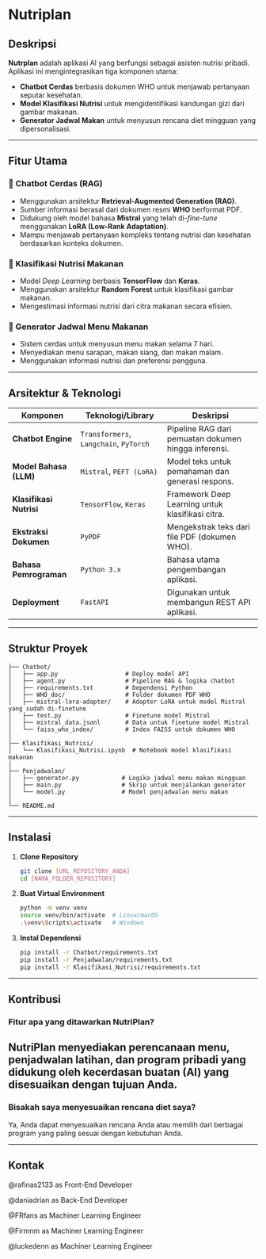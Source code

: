 # Nutriplan

## Deskripsi

**Nutrplan** adalah aplikasi AI yang berfungsi sebagai asisten nutrisi pribadi. Aplikasi ini mengintegrasikan tiga komponen utama:

- **Chatbot Cerdas** berbasis dokumen WHO untuk menjawab pertanyaan seputar kesehatan.
- **Model Klasifikasi Nutrisi** untuk mengidentifikasi kandungan gizi dari gambar makanan.
- **Generator Jadwal Makan** untuk menyusun rencana diet mingguan yang dipersonalisasi.

---

## Fitur Utama

### 💬 Chatbot Cerdas (RAG)
- Menggunakan arsitektur **Retrieval-Augmented Generation (RAG)**.
- Sumber informasi berasal dari dokumen resmi **WHO** berformat PDF.
- Didukung oleh model bahasa **Mistral** yang telah di-*fine-tune* menggunakan **LoRA (Low-Rank Adaptation)**.
- Mampu menjawab pertanyaan kompleks tentang nutrisi dan kesehatan berdasarkan konteks dokumen.

### 🥗 Klasifikasi Nutrisi Makanan
- Model *Deep Learning* berbasis **TensorFlow** dan **Keras**.
- Menggunakan arsitektur **Random Forest** untuk klasifikasi gambar makanan.
- Mengestimasi informasi nutrisi dari citra makanan secara efisien.

### 📅 Generator Jadwal Menu Makanan
- Sistem cerdas untuk menyusun menu makan selama 7 hari.
- Menyediakan menu sarapan, makan siang, dan makan malam.
- Menggunakan informasi nutrisi dan preferensi pengguna.

---

## Arsitektur & Teknologi

| Komponen              | Teknologi/Library       | Deskripsi                                                                 |
|-----------------------|-------------------------|--------------------------------------------------------------------------|
| **Chatbot Engine**    | `Transformers`, `Langchain`, `PyTorch` | Pipeline RAG dari pemuatan dokumen hingga inferensi.                   |
| **Model Bahasa (LLM)**| `Mistral`, `PEFT (LoRA)`| Model teks untuk pemahaman dan generasi respons.                         |
| **Klasifikasi Nutrisi**| `TensorFlow`, `Keras` | Framework Deep Learning untuk klasifikasi citra.                         |
| **Ekstraksi Dokumen** | `PyPDF`               | Mengekstrak teks dari file PDF (dokumen WHO).                            |
| **Bahasa Pemrograman**| `Python 3.x`            | Bahasa utama pengembangan aplikasi.                                      |
| **Deployment**        | `FastAPI`               | Digunakan untuk membangun REST API aplikasi.                             |

---

## Struktur Proyek

```
├── Chatbot/
│   ├── app.py                   # Deploy model API
│   ├── agent.py                 # Pipeline RAG & logika chatbot
│   ├── requirements.txt         # Dependensi Python
│   ├── WHO_doc/                 # Folder dokumen PDF WHO
│   ├── mistral-lora-adapter/    # Adapter LoRA untuk model Mistral yang sudah di-finetune
│   ├── test.py                  # Finetune model Mistral
│   ├── mistral_data.jsonl       # Data untuk finetune model Mistral
│   └── faiss_who_index/         # Index FAISS untuk dokumen WHO
│
├── Klasifikasi_Nutrisi/
│   └── Klasifikasi_Nutrisi.ipynb  # Notebook model klasifikasi makanan
│
├── Penjadwalan/
│   ├── generator.py            # Logika jadwal menu makan mingguan
│   ├── main.py                 # Skrip untuk menjalankan generator
│   └── model.py                # Model penjadwalan menu makan
│
└── README.md
```

---

## Instalasi

1. **Clone Repository**
   ```bash
   git clone [URL_REPOSITORY_ANDA]
   cd [NAMA_FOLDER_REPOSITORY]
   ```

2. **Buat Virtual Environment**
   ```bash
   python -m venv venv
   source venv/bin/activate  # Linux/macOS
   .\venv\Scripts\activate   # Windows
   ```

3. **Instal Dependensi**
   ```bash
   pip install -r Chatbot/requirements.txt
   pip install -r Penjadwalan/requirements.txt
   pip install -r Klasifikasi_Nutrisi/requirements.txt
   ```

---

## Kontribusi

### Fitur apa yang ditawarkan NutriPlan?
NutriPlan menyediakan perencanaan menu, penjadwalan latihan, dan program pribadi yang didukung oleh kecerdasan buatan (AI) yang disesuaikan dengan tujuan Anda.
---
### Bisakah saya menyesuaikan rencana diet saya?
Ya, Anda dapat menyesuaikan rencana Anda atau memilih dari berbagai program yang paling sesuai dengan kebutuhan Anda.

---

## Kontak

@rafinas2133 as Front-End Developer

@daniadrian as Back-End Developer

@FRfans as Machiner Learning Engineer

@Firmnm as Machiner Learning Engineer

@luckedenn as Machiner Learning Engineer
